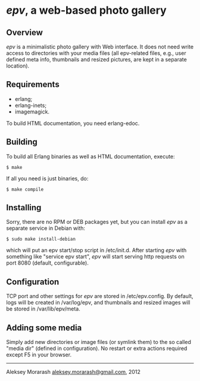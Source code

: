 # _epv_, a web-based photo gallery

## Overview

_epv_ is a minimalistic photo gallery with Web interface.
It does not need write access to directories with your media files
(all epv-related files, e.g., user defined meta info, thumbnails
and resized pictures, are kept in a separate location).

## Requirements

* erlang;
* erlang-inets;
* imagemagick.

To build HTML documentation, you need erlang-edoc.

## Building

To build all Erlang binaries as well as HTML documentation, execute:

    $ make

If all you need is just binaries, do:

    $ make compile

## Installing

Sorry, there are no RPM or DEB packages yet, but you can
install _epv_ as a separate service in Debian with:

    $ sudo make install-debian

which will put an epv start/stop script in /etc/init.d.
After starting _epv_ with something like "service epv start", _epv_
will start serving http requests on port 8080 (default, configurable).

## Configuration

TCP port and other settings for _epv_ are stored in /etc/epv.config. By default,
logs will be created in /var/log/epv, and thumbnails and resized images will be stored in
/var/lib/epv/meta.

## Adding some media

Simply add new directories or image files (or symlink them) to
the so called "media dir" (defined in configuration). No restart or
extra actions required except F5 in your browser.

-----------------------------------------------------------------
Aleksey Morarash <aleksey.morarash@gmail.com>, 2012

